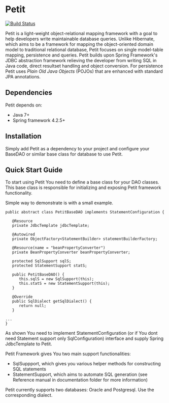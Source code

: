 Petit
=====
[![Build Status](https://travis-ci.org/nortal/petit.svg?branch=master)](https://travis-ci.org/nortal/petit)

Petit is a light-weight object-relational mapping framework with a goal to help developers write maintainable database queries. Unlike Hibernate, which aims to be a framework for mapping the object-oriented domain model to traditional relational database, Petit focuses on single model-table mapping, persistence and queries.
Petit builds upon Spring Framework's JDBC abstraction framework relieving the developer from writing SQL in Java code, direct resultset handling and object conversion. For persistence Petit uses <i>Plain Old Java Objects</i> (POJOs) that are enhanced with standard JPA annotations.

Dependencies
------------
Petit depends on:
- Java 7+
- Spring framework 4.2.5+

Installation
------------
Simply add Petit as a dependency to your project and configure your BaseDAO or similar base class for database to use Petit.

Quick Start Guide
-----------------
To start using Petit You need to define a base class for your DAO classes. This base class is responsible for initializing and exposing Petit framework functionality.

Simple way to demonstrate is with a small example.

	public abstract class PetitBaseDAO implements StatementConfiguration {
	
	   @Resource
	   private JdbcTemplate jdbcTemplate;
	   
	   @Autowired
	   private ObjectFactory<StatementBuilder> statementBuilderFactory;
	   
	   @Resource(name = "beanPropertyConverter")
	   private BeanPropertyConverter beanPropertyConverter;
	
	   protected SqlSupport sqlS;
	   protected StatementSupport statS;
	   
	   public PetitBaseDAO() {
	      this.sqlS = new SqlSupport(this);
	      this.statS = new StatementSupport(this);
	   }
	
	   @Override
	   public SqlDialect getSqlDialect() {
	      return null;
	   }
	
	...
	}

As shown You need to implement StatementConfiguration (or if You dont need Statement support only SqlConfiguration) interface and supply Spring JdbcTemplate to Petit. 

Petit Framework gives You two main support functionalities:
- SqlSuppport, which gives you various helper methods for constructing SQL statements
- StatementSupport, which aims to automate SQL generation (see Reference manual in documentation folder for more information)

Petit currently supports two databases: Oracle and Postgresql. Use the corresponding dialect.
 
